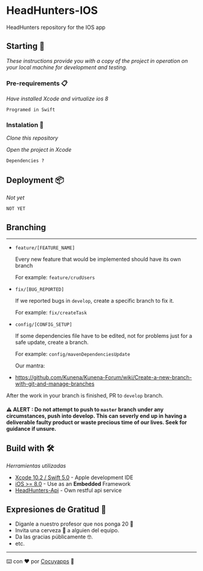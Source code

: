 # HeadHunters-IOS
HeadHunters repository for the IOS app
## Starting 🚀

_These instructions provide you with a copy of the project in operation on your local machine for development and testing._



### Pre-requirements 📋

_Have installed Xcode and virtualize ios 8_

```
Programed in Swift
```

### Instalation 🔧

_Clone this repository_

_Open the project in Xcode_

```
Dependencies ?
```


## Deployment 📦

_Not yet_
```
NOT YET
```
## Branching
---
- `feature/[FEATURE_NAME]`

  Every new feature that would be implemented should have its own branch
  
  For example: `feature/crudUsers`

- `fix/[BUG_REPORTED]`

  If we reported bugs in `develop`, create a specific branch to fix it.
  
  For example: `fix/createTask`

- `config/[CONFIG_SETUP]`

  If some dependencies file have to be edited, not for problems just for a safe update, create a branch.
  
  For example: `config/mavenDependenciesUpdate`
  
  Our mantra: 
- https://github.com/Kunena/Kunena-Forum/wiki/Create-a-new-branch-with-git-and-manage-branches

After the work in your branch is finished, PR to `develop` branch.
#### :warning: ALERT : Do not attempt to push to `master` branch under any circumstances, push into develop. This can severly end up in having a deliverable faulty product or waste precious time of our lives. Seek for guidance if unsure.
## Build with 🛠️

_Herramientas utilizadas_

* [Xcode 10.2 / Swift 5.0](https://developer.apple.com/xcode) - Apple development IDE
* [iOS >= 8.0](https://www.apple.com/la/ios/ios-12/) - Use as an **Embedded** Framework
* [HeadHunters-Api](https://github.com/cocuyapps/HeadHuntrers-api) - Own restful api service 

## Expresiones de Gratitud 🎁

* Diganle a nuestro profesor que nos ponga 20 📢
* Invita una cerveza 🍺 a alguien del equipo. 
* Da las gracias públicamente 🤓.
* etc.



---
⌨️ con ❤️ por [Cocuyapps](https://github.com/cocuyapps) :hamster:

